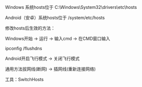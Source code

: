
Windows 系统hosts位于 C:\Windows\System32\drivers\etc\hosts

Android（安卓）系统hosts位于 /system/etc/hosts


修改hosts后生效的方法：

Windows开始 -> 运行 -> 输入cmd -> 在CMD窗口输入

ipconfig /flushdns

Android开启飞行模式 -> 关闭飞行模式

通用方法拔网线(断网) -> 插网线(重新连接网络)

工具：SwitchHosts
